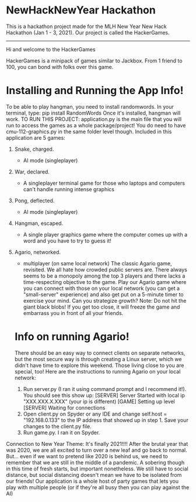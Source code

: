 # NewHackNewYear Hackathon
This is a hackathon project made for the MLH New Year New Hack Hackathon (Jan 1 - 3, 2021). Our project is called the HackerGames.

---

Hi and welcome to the HackerGames 

HackerGames is a minipack of games similar to Jackbox. From 1 friend to 100, you 
can bond with folks over this game. 
# Installing and Running the App Info!
To be able to play hangman, you need to install randomwords. In your terminal,
type: pip install RandomWords
Once it's installed, hangman will work. 
TO RUN THIS PROJECT: application.py is the main file that you will run to access
the games as a whole package/project! You do need to have cmu-112-graphics.py in 
the same folder level though. 
Included in this application are 5 games:
1. Snake, charged.
    - AI mode (singleplayer)
2. War, declared.
    - A singleplayer terminal game for those who laptops and computers can't
    handle running intense graphics
3. Pong, deflected.
    - AI mode (singleplayer)
4. Hangman, escaped.
    - A single player graphics game where the computer comes up with a word and 
    you have to try to guess it! 
5. Agario, networked.
    - multiplayer (on same local network)
    The classic Agario game, revisited. We all hate how crowded public servers are.
    There always seems to be a monopoly among the top 3 players and there lacks a time-respecting objective to the game. 
    Play our Agario game where you can connect with those on your local network (you can get a "small-server" experience) and also get put on a 5-minute timer to exercise your mind.
    Can you strategize growth? Note: Do not hit the giant black blobs! If you get too close, it will freeze the game and embarrass you in front of all your friends.  
    
    # Info on running Agario!
    There should be an easy way to connect clients on separate networks, but the most secure way is through creating a Linux server, which we didn't have time to explore this weekend. 
    Those living close to you are special, too! Here are the instructions to running Agario on your local network:
    1. Run server.py (I ran it using command prompt and I recommend it!). 
    You should see this show up:
    [SERVER] Server Started with local ip "XXX.XXX.X.XXX" (your ip is different)
    [GAME] Setting up level
    [SERVER] Waiting for connections
    2. Open client.py on Spyder or any IDE and change self.host = "192.168.0.133" to the IP address that showed up in step 1. Save your changes to the client.py file.
    3. Run game.py. I ran it on Spyder. 
    
Connection to New Year Theme: 
    It's finally 2021!!!! After the brutal year that was 2020, we are all 
    excited to turn over a new leaf and go back to normal. But... even if we
    want to pretend like 2020 is behind us, we need to remember that we are 
    still in the middle of a pandemic. A sobering though in this time of fresh
    starts, but important nonetheless. We still have to social distance, but
    social distancing doesn't mean we have to be isolated from our friends! Our 
    application is a whole host of party games that lets you play with multiple
    people (or if they're all busy then you can play against the AI)
